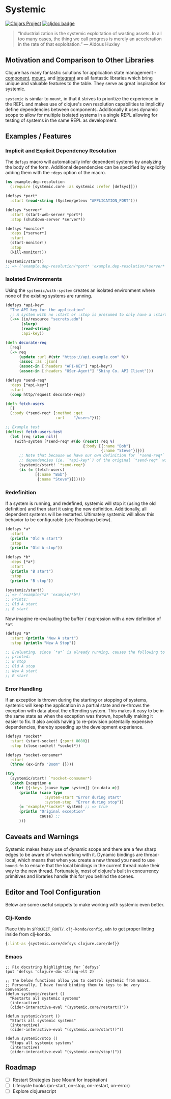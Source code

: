 # Systemic
[![Clojars Project](https://img.shields.io/clojars/v/teknql/systemic.svg)](https://clojars.org/teknql/systemic)
[![cljdoc badge](https://cljdoc.org/badge/teknql/systemic)](https://cljdoc.org/d/tekqnl/systemic/CURRENT)

> “Industrialization is the systemic exploitation of wasting assets. In all too
> many cases, the thing we call progress is merely an acceleration in the rate
> of that exploitation.”
> — Aldous Huxley

## Motivation and Comparison to Other Libraries

Clojure has many fantastic solutions for application state management -
[component](https://github.com/stuartsierra/component),
[mount](https://github.com/tolitius/mount), and
[integrant](https://github.com/weavejester/integrant) are all fantastic
libraries which bring unique and valuable features to the table. They serve as
great inspiration for systemic.

`systemic` is similar to `mount`, in that it strives to prioritize the
experience in the REPL and makes use of clojure's own resolution
capabilities to implicitly define dependencies between components. Additionally
it uses dynamic scope to allow for multiple isolated systems in a single REPL
allowing for testing of systems in the same REPL as development.

## Examples / Features

### Implicit and Explicit Dependency Resolution

The `defsys` macro will automatically infer dependent systems by analyzing the
body of the form. Additional dependencies can be specified by explicitly adding
them with the `:deps` option of the macro.

```clojure
(ns example.dep-resolution
  (:require [systemic.core :as systemic :refer [defsys]]))

(defsys *port*
  :start (read-string (System/getenv "APPLICATION_PORT")))

(defsys *server*
  :start (start-web-server *port*)
  :stop (shutdown-server *server*))

(defsys *monitor*
  :deps [*server*]
  :start
  (start-monitor!)
  :stop
  (kill-monitor!))

(systemic/start!)
;; => ('example.dep-resolution/*port* 'example.dep-resolution/*server* 'example.dep-resoltuion/*monitor*)
```

### Isolated Environments

Using the `systemic/with-system` creates an isolated environment where none of
the existing systems are running.

```clojure
(defsys *api-key*
  "The API key for the application"
  ;; A system with no :start or :stop is presumed to only have a :start
  (->> (io/resource "secrets.edn")
       (slurp)
       (read-string)
       :api-key))

(defn decorate-req
  [req]
  (-> req
      (update :url #(str "https://api.example.com" %))
      (assoc :as :json)
      (assoc-in [:headers "API-KEY"] *api-key*)
      (assoc-in [:headers "USer-Agent"] "Shiny Co. API Client")))

(defsys *send-req*
  :deps [*api-key*]
  :start
  (comp http/request decorate-req))

(defn fetch-users
  []
  (:body (*send-req* {:method :get
                      :url    "/users"})))

;; Example test
(deftest fetch-users-test
  (let [req (atom nil)]
    (with-system [*send-req* #(do (reset! req %)
                                  {:body [{:name "Bob"}
                                          {:name "Steve"}]})]
      ;; Note that because we have our own definition for `*send-req*` above,
      ;; dependencies (ie. `*api-key*`) of the original `*send-req*` will not be started.
      (systemic/start! `*send-req*)
      (is (= (fetch-users)
             [{:name "Bob"}
              {:name "Steve"}])))))
```

### Redefinition

If a system is running, and redefined, systemic will stop it (using the old
definition) and then start it using the new definition. Additionally, all
dependent systems will be restarted. Ultimately systemic will allow this
behavior to be configurable (see Roadmap below).

```clojure
(defsys *a*
  :start
  (println "Old A start")
  :stop
  (println "Old A stop"))

(defsys *b*
  :deps [*a*]
  :start
  (println "B start")
  :stop
  (println "B stop"))

(systemic/start!)
;; => ('example/*a* 'example/*b*)
;; Prints:
;; Old A start
;; B start
```

Now imagine re-evaluating the buffer / expression with a new definition of
`*a*`:

```clojure
(defsys *a*
  :start (println "New A start")
  :stop (println "New A Stop"))

;; Evaluating, since `*a*` is already running, causes the following to be
;; printed:
;; B stop
;; Old A stop
;; New A start
;; B start
```


### Error Handling

If an exception is thrown during the starting or stopping of systems, systemic
will keep the application in a partial state and re-throws the exception with
data about the offending system. This makes it easy to be in the same state as
when the exception was thrown, hopefully making it easier to fix. It also avoids
having to re-provision potentailly expensive dependencies, thereby speeding up
the development experience.

```clojure
(defsys *socket*
  :start (start-socket! {:port 8080})
  :stop (close-socket! *socket*))

(defsys *socket-consumer*
  :start
  (throw (ex-info "Boom" {})))

(try
  (systemic/start! `*socket-consumer*)
  (catch Exception e
    (let [{:keys [cause type system]} (ex-data e)]
      (println (case type
                 :system-start "Error during start"
                 :system-stop  "Error during stop"))
      (= 'example/*socket* system) ;; => true
      (println "Original exception"
               cause) ;; 
      )))

```

## Caveats and Warnings

Systemic makes heavy use of dynamic scope and there are a few sharp edges to be
aware of when working with it. Dynamic bindings are thread-local, which means
that when you create a new thread you need to use `bound-fn` to ensure that the
local bindings in the current thread make their way to the new thread.
Fortunately, most of clojure's built in concurrency primitives and libraries
handle this for you behind the scenes.

## Editor and Tool Configuration

Below are some useful snippets to make working with systemic even better.

### Clj-Kondo

Place this in `$PROJECT_ROOT/.clj-kondo/config.edn` to get proper linting inside
from clj-kondo.
``` clojure
{:lint-as {systemic.core/defsys clojure.core/def}}
```


### Emacs

```elisp
;; Fix docstring highlighting for `defsys`
(put 'defsys 'clojure-doc-string-elt 2)

;; The below functions allow you to control systemic from Emacs.
;; Personally, I have found binding them to keys to be very convenient.
(defun systemic/restart ()
  "Restarts all systemic systems"
  (interactive)
  (cider-interactive-eval "(systemic.core/restart!)"))

(defun systemic/start ()
  "Starts all systemic systems"
  (interactive)
  (cider-interactive-eval "(systemic.core/start!)"))

(defun systemic/stop ()
  "Stops all systemic systems"
  (interactive)
  (cider-interactive-eval "(systemic.core/stop!)"))
```


## Roadmap

- [ ] Restart Strategies (see Mount for inspiration)
- [ ] Lifecycle hooks (on-start, on-stop, on-restart, on-error)
- [ ] Explore clojurescript

